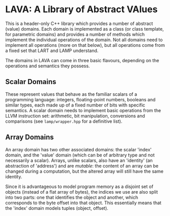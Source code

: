 # LAVA: A Library of Abstract VAlues

This is a header-only C++ library which provides a number of abstract (value)
domains. Each domain is implemented as a class (or class template, for
parametric domains) and provides a number of methods which implement the
individual operations of the domain. Not all domains need to implement all
operations (more on that below), but all operations come from a fixed set that
LART and LAMP understand.

The domains in LAVA can come in three basic flavours, depending on the
operations and semantics they possess.

## Scalar Domains

These represent values that behave as the familiar scalars of a programming
language: integers, floating-point numbers, booleans and similar types, each
made up of a fixed number of bits with specific semantics. A scalar domain
needs to implement basic operations from the LLVM instruction set: arithmetic,
bit manipulation, conversions and comparisons (see `lamp/wrapper.hpp` for a
definitive list).

## Array Domains

An array domain has two other associated domains: the scalar 'index' domain,
and the 'value' domain (which can be of arbitrary type and not necessarily a
scalar). Arrays, unlike scalars, also have an 'identity' (an abstraction of
'address') and are *mutable*: the content of an array can be changed during a
computation, but the altered array will still have the same identity.

Since it is advantageous to model program memory as a disjoint set of objects
(instead of a flat array of bytes), the indices we use are also split into two
parts: one that identifies the object and another, which corresponds to the
byte offset into that object. This essentially means that the 'index' domain
models tuples (object, offset).
